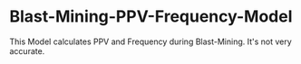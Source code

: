 # Blast-Mining-PPV-Frequency-Model
This Model calculates PPV and Frequency during Blast-Mining. It's not very accurate.
